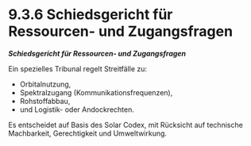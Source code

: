 # 9.3.6 Schiedsgericht für Ressourcen- und Zugangsfragen

_**Schiedsgericht für Ressourcen- und Zugangsfragen**_

Ein spezielles Tribunal regelt Streitfälle zu:

* Orbitalnutzung,
* Spektralzugang (Kommunikationsfrequenzen),
* Rohstoffabbau,
* und Logistik- oder Andockrechten.

Es entscheidet auf Basis des Solar Codex, mit Rücksicht auf technische Machbarkeit, Gerechtigkeit und Umweltwirkung.
